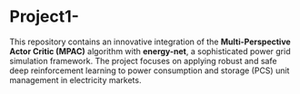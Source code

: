 # Project1-
This repository contains an innovative integration of the **Multi-Perspective Actor Critic (MPAC)** algorithm with **energy-net**, a sophisticated power grid simulation framework. The project focuses on applying robust and safe deep reinforcement learning to power consumption and storage (PCS) unit management in electricity markets.
